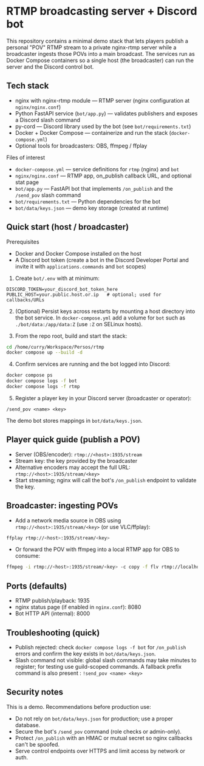 # RTMP broadcasting server + Discord bot

This repository contains a minimal demo stack that lets players publish a personal "POV" RTMP stream to a private nginx-rtmp server while a broadcaster ingests those POVs into a main broadcast. The services run as Docker Compose containers so a single host (the broadcaster) can run the server and the Discord control bot.

## Tech stack

- nginx with nginx-rtmp module — RTMP server (nginx configuration at `nginx/nginx.conf`)
- Python FastAPI service (`bot/app.py`) — validates publishers and exposes a Discord slash command
- py-cord — Discord library used by the bot (see `bot/requirements.txt`)
- Docker + Docker Compose — containerize and run the stack (`docker-compose.yml`)
- Optional tools for broadcasters: OBS, ffmpeg / ffplay

Files of interest

- `docker-compose.yml` — service definitions for `rtmp` (nginx) and `bot`
- `nginx/nginx.conf` — RTMP app, on_publish callback URL, and optional stat page
- `bot/app.py` — FastAPI bot that implements `/on_publish` and the `/send_pov` slash command
- `bot/requirements.txt` — Python dependencies for the bot
- `bot/data/keys.json` — demo key storage (created at runtime)

## Quick start (host / broadcaster)

Prerequisites

- Docker and Docker Compose installed on the host
- A Discord bot token (create a bot in the Discord Developer Portal and invite it with `applications.commands` and `bot` scopes)

1. Create `bot/.env` with at minimum:

```env
DISCORD_TOKEN=your_discord_bot_token_here
PUBLIC_HOST=your.public.host.or.ip   # optional; used for callbacks/URLs
```

2. (Optional) Persist keys across restarts by mounting a host directory into the bot service. In `docker-compose.yml` add a volume for `bot` such as `./bot/data:/app/data:Z` (use `:Z` on SELinux hosts).

3. From the repo root, build and start the stack:

```bash
cd /home/curry/Workspace/Persos/rtmp
docker compose up --build -d
```

4. Confirm services are running and the bot logged into Discord:

```bash
docker compose ps
docker compose logs -f bot
docker compose logs -f rtmp
```

5. Register a player key in your Discord server (broadcaster or operator):

```
/send_pov <name> <key>
```

The demo bot stores mappings in `bot/data/keys.json`.

## Player quick guide (publish a POV)

- Server (OBS/encoder): `rtmp://<host>:1935/stream`
- Stream key: the key provided by the broadcaster
- Alternative encoders may accept the full URL: `rtmp://<host>:1935/stream/<key>`
- Start streaming; nginx will call the bot's `/on_publish` endpoint to validate the key.

## Broadcaster: ingesting POVs

- Add a network media source in OBS using `rtmp://<host>:1935/stream/<key>` (or use VLC/ffplay):

```bash
ffplay rtmp://<host>:1935/stream/<key>
```

- Or forward the POV with ffmpeg into a local RTMP app for OBS to consume:

```bash
ffmpeg -i rtmp://<host>:1935/stream/<key> -c copy -f flv rtmp://localhost:1936/stream/<local_key>
```

## Ports (defaults)

- RTMP publish/playback: 1935
- nginx status page (if enabled in `nginx.conf`): 8080
- Bot HTTP API (internal): 8000

## Troubleshooting (quick)

- Publish rejected: check `docker compose logs -f bot` for `/on_publish` errors and confirm the key exists in `bot/data/keys.json`.
- Slash command not visible: global slash commands may take minutes to register; for testing use guild-scoped commands. A fallback prefix command is also present : `!send_pov <name> <key>`

## Security notes

This is a demo. Recommendations before production use:

- Do not rely on `bot/data/keys.json` for production; use a proper database.
- Secure the bot's `/send_pov` command (role checks or admin-only).
- Protect `/on_publish` with an HMAC or mutual secret so nginx callbacks can't be spoofed.
- Serve control endpoints over HTTPS and limit access by network or auth.
